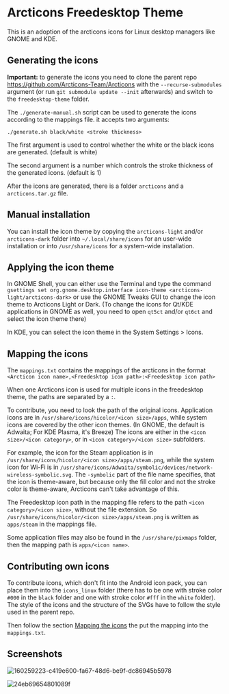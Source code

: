 # Arcticons Freedesktop Theme

This is an adoption of the arcticons icons for Linux desktop managers like GNOME and KDE.

## Generating the icons

**Important:** to generate the icons you need to clone the parent repo <https://github.com/Arcticons-Team/Arcticons> with the `--recurse-submodules` argument (or run `git submodule update --init` afterwards) and switch to the `freedesktop-theme` folder.

The `./generate-manual.sh` script can be used to generate the icons according to the mappings file. it accepts two arguments:

`./generate.sh black/white <stroke thickness>`

The first argument is used to control whether the white or the black icons are generated. (default is white)

The second argument is a number which controls the stroke thickness of the generated icons. (default is 1)

After the icons are generated, there is a folder `arcticons` and a `arcticons.tar.gz` file.

## Manual installation

You can install the icon theme by copying the `arcticons-light` and/or `arcticons-dark` folder into `~/.local/share/icons` for an user-wide installation or into `/usr/share/icons` for a system-wide installation.

## Applying the icon theme

In GNOME Shell, you can either use the Terminal and type the command `gsettings set org.gnome.desktop.interface icon-theme <arcticons-light/arcticons-dark>` or use the GNOME Tweaks GUI to change the icon theme to Arcticons Light or Dark. (To change the icons for Qt/KDE applications in GNOME as well, you need to open `qt5ct` and/or `qt6ct` and select the icon theme there)

In KDE, you can select the icon theme in the System Settings > Icons.

## Mapping the icons

The `mappings.txt` contains the mappings of the arcticons in the format `<Arcticon icon name>,<Freedesktop icon path>:<Freedesktop icon path>`

When one Arcticons icon is used for multiple icons in the freedesktop theme, the paths are separated by a `:`.

To contribute, you need to look the path of the original icons. Application icons are in `/usr/share/icons/hicolor/<icon size>/apps`, while system icons are covered by the other icon themes. (In GNOME, the default is Adwaita; For KDE Plasma, it's Breeze) The icons are either in the `<icon size>/<icon category>`, or in `<icon category>/<icon size>` subfolders.

For example, the icon for the Steam application is in `/usr/share/icons/hicolor/<icon size>/apps/steam.png`, while the system icon for Wi-Fi is in `/usr/share/icons/Adwaita/symbolic/devices/network-wireless-symbolic.svg`. The `-symbolic` part of the file name specifies, that the icon is theme-aware, but because only the fill color and not the stroke color is theme-aware, Arcticons can't take advantage of this.

The Freedesktop icon path in the mapping file refers to the path `<icon category>/<icon size>`, without the file extension. So `/usr/share/icons/hicolor/<icon size>/apps/steam.png` is written as `apps/steam` in the mappings file.

Some application files may also be found in the `/usr/share/pixmaps` folder, then the mapping path is `apps/<icon name>`.

## Contributing own icons

To contribute icons, which don't fit into the Android icon pack, you can place them into the `icons_linux` folder (there has to be one with stroke color `#000` in the `black` folder and one with stroke color `#fff` in the `white` folder). The style of the icons and the structure of the SVGs have to follow the style used in the parent repo.

Then follow the section [Mapping the icons](#mapping-the-icons) the put the mapping into the `mappings.txt`.

## Screenshots

![160259223-c419e600-fa67-48d6-be9f-dc86945b5978](https://github.com/Donnnno/Arcticons-Linux/assets/31142286/59f5fce5-0cd3-4bc2-82a8-b097eefbeb2f)

![24eb69654801089f](https://github.com/Donnnno/Arcticons-Linux/assets/31142286/c7348690-cc56-4d6c-9cfb-bc2d65ba5a39)
